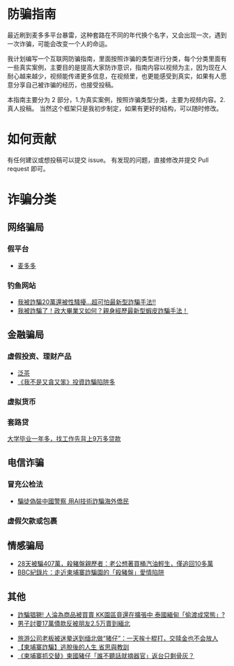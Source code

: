 # 防骗指南
最近刷到麦多多平台暴雷，这种套路在不同的年代换个名字，又会出现一次，遇到一次诈骗，可能会改变一个人的命运。

我计划编写一个互联网防骗指南，里面按照诈骗的类型进行分类，每个分类里面有一些真实案例，主要目的是提高大家防诈意识，指南内容以视频为主，因为现在人耐心越来越少，视频能传递更多信息，在视频里，也更能感受到真实，如果有人愿意分享自己被诈骗的经历，也接受投稿。

本指南主要分为 2 部分，1.为真实案例，按照诈骗类型分类，主要为视频内容。2.真人投稿。
当然这个框架只是我初步制定，如果有更好的结构，可以随时修改。
# 如何贡献
有任何建议或想投稿可以提交 issue。
有发现的问题，直接修改并提交 Pull request 即可。


# 诈骗分类
## 网络骗局

### 假平台
  * [麦多多](fake-platform/mai-duo-duo.md)
### 钓鱼网站
  * [我被詐騙20萬還被性騷擾…超可怕最新型詐騙手法‼️](https://www.youtube.com/watch?v=AQKI5euzR78)
  * [我被詐騙了！政大畢業又如何？親身經歷最新型蝦皮詐騙手法！](https://www.youtube.com/watch?v=hQpHT_n-oVY)

## 金融骗局

### 虚假投资、理财产品
  * [泛茶](fake-investment/fan-cha.md)
  * [《我不是又貪又笨》投資詐騙陷阱多](https://www.youtube.com/watch?v=i0MbYQ6k3tw)
### 虚拟货币
### 套路贷
[大学毕业一年多，找工作先背上9万多贷款](https://www.bilibili.com/video/BV1fmUBYNECs/?vd_source=ae63028fedcea32958762ef71a228448)

## 电信诈骗

### 冒充公检法
- [騙徒偽裝中國警察 用AI技術詐騙海外僑民](fake-police/ai-fake-police)

### 虚假欠款或包裹

## 情感骗局

* [28天被騙407萬，殺豬盤親歷者：老公想著買桶汽油輕生，僅追回10多萬](https://www.youtube.com/watch?v=bXNGJnp1NLU)
* [BBC紀錄片：走近柬埔寨詐騙園的「殺豬盤」愛情陷阱](https://www.youtube.com/watch?v=D_HrGegGc0E&rco=1)

## 其他
- [詐騙猖獗! 人淪為商品被買賣 KK園區竟還在擴張中 泰國緬甸「偷渡成常態」?](https://www.youtube.com/watch?v=IUDcigzXTF4)
- [男子討要17萬債款反被朋友2.5万賣到緬北](https://www.youtube.com/watch?v=maU2Oap3HqY)
* [旅游公司老板被迷晕送到缅北做“猪仔”：一天挨十棍打，交赎金也不会放人](https://www.youtube.com/watch?v=uKFh9CC94QU)
* [【柬埔寨詐騙】逃脫後的人生 省思與教訓](https://www.youtube.com/watch?v=IiiWA4D_hg4)
* [《柬埔寨抓交替》柬國豬仔「誰不聽話就摘器官」返台只剩骨灰？](https://www.youtube.com/watch?v=8rCY5JL06b4)

